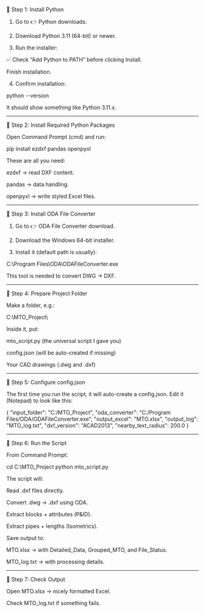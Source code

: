 
🔹 Step 1: Install Python

1. Go to 👉 Python downloads.


2. Download Python 3.11 (64-bit) or newer.


3. Run the installer:

✅ Check “Add Python to PATH” before clicking Install.

Finish installation.



4. Confirm installation:

python --version

It should show something like Python 3.11.x.




---

🔹 Step 2: Install Required Python Packages

Open Command Prompt (cmd) and run:

pip install ezdxf pandas openpyxl

These are all you need:

ezdxf → read DXF content.

pandas → data handling.

openpyxl → write styled Excel files.



---

🔹 Step 3: Install ODA File Converter

1. Go to 👉 ODA File Converter download.


2. Download the Windows 64-bit installer.


3. Install it (default path is usually):

C:\Program Files\ODA\ODAFileConverter.exe

This tool is needed to convert DWG → DXF.




---

🔹 Step 4: Prepare Project Folder

Make a folder, e.g.:

C:\MTO_Project\

Inside it, put:

mto_script.py  (the universal script I gave you)

config.json (will be auto-created if missing)

Your CAD drawings (.dwg and .dxf)



---

🔹 Step 5: Configure config.json

The first time you run the script, it will auto-create a config.json.
Edit it (Notepad) to look like this:

{
    "input_folder": "C:/MTO_Project",
    "oda_converter": "C:/Program Files/ODA/ODAFileConverter.exe",
    "output_excel": "MTO.xlsx",
    "output_log": "MTO_log.txt",
    "dxf_version": "ACAD2013",
    "nearby_text_radius": 200.0
}


---

🔹 Step 6: Run the Script

From Command Prompt:

cd C:\MTO_Project
python mto_script.py

The script will:

Read .dxf files directly.

Convert .dwg → .dxf using ODA.

Extract blocks + attributes (P&ID).

Extract pipes + lengths (Isometrics).

Save output to:

MTO.xlsx → with Detailed_Data, Grouped_MTO, and File_Status.

MTO_log.txt → with processing details.




---

🔹 Step 7: Check Output

Open MTO.xlsx → nicely formatted Excel.

Check MTO_log.txt if something fails.



